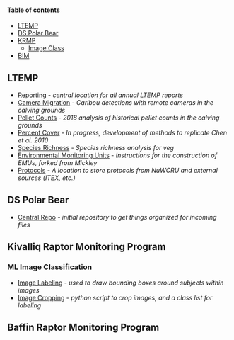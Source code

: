 #### Table of contents
* [LTEMP](#ltemp)  
* [DS Polar Bear](#ds-polar-bear) 
* [KRMP](#kivalliq-raptor-monitoring-program) 
  * [Image Class](#ml-image-classification)
* [BIM](#baffin-raptor-monitoring-program) 

## LTEMP
* [Reporting](https://github.com/nuwcru/ltemp_reporting) - *central location for all annual LTEMP reports*
* [Camera Migration](https://github.com/nuwcru/ltemp_camera-mig) - *Caribou detections with remote cameras in the calving grounds*
* [Pellet Counts](https://github.com/nuwcru/ltemp_pellet) - *2018 analysis of historical pellet counts in the calving grounds*
* [Percent Cover](https://github.com/nuwcru/ltemp_perc-cover) - *In progress, development of methods to replicate Chen et al. 2010*
* [Species Richness](https://github.com/nuwcru/ltemp_speciesrich) - *Species richness analysis for veg*
* [Environmental Monitoring Units](https://github.com/nuwcru/EMU) - *Instructions for the construction of EMUs, forked from Mickley*
* [Protocols](https://github.com/nuwcru/ltemp_protocol) - *A location to store protocols from NuWCRU and external sources (ITEX, etc.)*

## DS Polar Bear 
* [Central Repo](https://github.com/nuwcru/ipm_DSpolarbear) - *initial repository to get things organized for incoming files*


## Kivalliq Raptor Monitoring Program 
### ML Image Classification
* [Image Labeling](https://github.com/nuwcru/krmp_OpenLabeling) - *used to draw bounding boxes around subjects within images*
* [Image Cropping](https://github.com/nuwcru/krmp_image-crop) - *python script to crop images, and a class list for labeling*

## Baffin Raptor Monitoring Program
